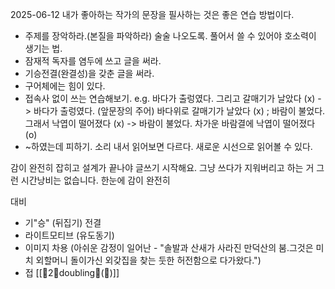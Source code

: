 2025-06-12
내가 좋아하는 작가의 문장을 필사하는 것은 좋은 연습 방법이다. 
- 주제를 장악하라.(본질을 파악하라) 술술 나오도록. 풀어서 쓸 수 있어야 호소력이 생기는 법. 
- 잠재적 독자를 염두에 쓰고 글을 써라. 
- 기승전결(완결성)을 갖춘 글을 써라. 
- 구어체에는 힘이 있다. 
- 접속사 없이 쓰는 연습해보기. e.g. 바다가 출렁였다. 그리고 갈매기가 날았다 (x) -> 바다가 출렁였다. (앞문장의 주어) 바다위로 갈매기가 날았다 (x) ; 바람이 불었다. 그래서 낙엽이 떨어졌다 (x) -> 바람이 불었다. 차가운 바람결에 낙엽이 떨어졌다 (o)
- ~하였는데 피하기. 소리 내서 읽어보면 다르다. 새로운 시선으로 읽어볼 수 있다.

감이 완전히 잡히고 설계가 끝나야 글쓰기 시작해요. 그냥 쓰다가 지워버리고 하는 거 그런 시간낭비는 없습니다.
한눈에 감이 완전히 

대비

- 기"승" (뒤집기) 전결
- 라이트모티브 (유도동기)
- 이미지 차용 (아쉬운 감정이 일어난 - "솔발과 산새가 사라진 만덕산의 붐.그것은 미치 외할머니 돌이가신 외갖집을 찾는 둣한 허전함으로 다가왔다.")
- 접
[[🌱2🌲doubling🧬(📝)]]